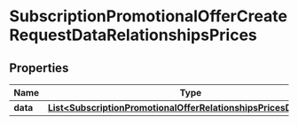 

# SubscriptionPromotionalOfferCreateRequestDataRelationshipsPrices


## Properties

| Name | Type | Description | Notes |
|------------ | ------------- | ------------- | -------------|
|**data** | [**List&lt;SubscriptionPromotionalOfferRelationshipsPricesDataInner&gt;**](SubscriptionPromotionalOfferRelationshipsPricesDataInner.md) |  |  |



